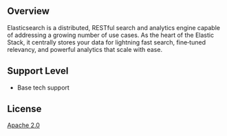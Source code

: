 ## Overview

Elasticsearch is a distributed, RESTful search and analytics engine capable of addressing a growing number of use cases.
As the heart of the Elastic Stack, it centrally stores your data for lightning fast search, fine‑tuned relevancy,
and powerful analytics that scale with ease.

## Support Level
- Base tech support

## License
[Apache 2.0](https://raw.githubusercontent.com/elastic/elasticsearch/master/LICENSE.txt)
